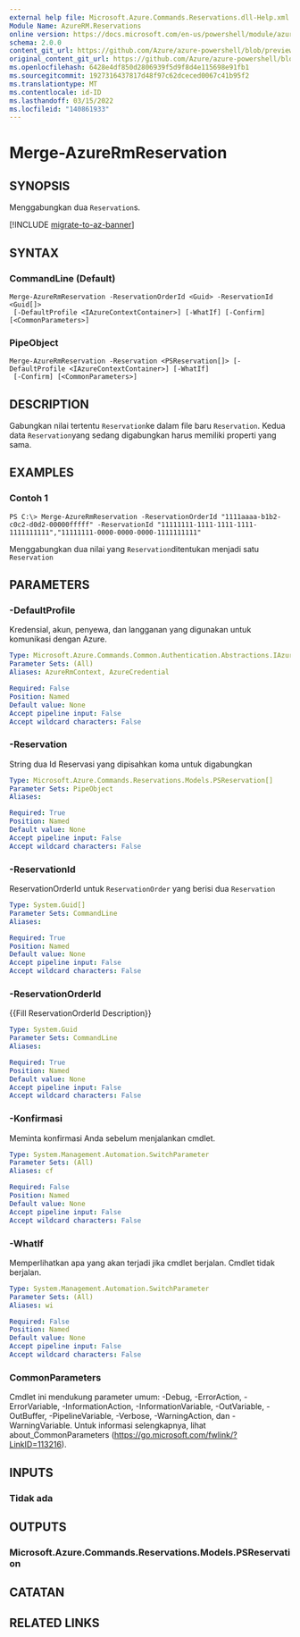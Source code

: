 ```yaml
---
external help file: Microsoft.Azure.Commands.Reservations.dll-Help.xml
Module Name: AzureRM.Reservations
online version: https://docs.microsoft.com/en-us/powershell/module/azurerm.reservations/merge-azurermreservation
schema: 2.0.0
content_git_url: https://github.com/Azure/azure-powershell/blob/preview/src/ResourceManager/Reservations/Commands.Reservations/help/Merge-AzureRmReservation.md
original_content_git_url: https://github.com/Azure/azure-powershell/blob/preview/src/ResourceManager/Reservations/Commands.Reservations/help/Merge-AzureRmReservation.md
ms.openlocfilehash: 6428e4df850d2806939f5d9f8d4e115698e91fb1
ms.sourcegitcommit: 1927316437817d48f97c62dceced0067c41b95f2
ms.translationtype: MT
ms.contentlocale: id-ID
ms.lasthandoff: 03/15/2022
ms.locfileid: "140861933"
---
```

# Merge-AzureRmReservation

## SYNOPSIS
Menggabungkan dua `Reservation`s.

[!INCLUDE [migrate-to-az-banner](../../includes/migrate-to-az-banner.md)]

## SYNTAX

### CommandLine (Default)
```
Merge-AzureRmReservation -ReservationOrderId <Guid> -ReservationId <Guid[]>
 [-DefaultProfile <IAzureContextContainer>] [-WhatIf] [-Confirm] [<CommonParameters>]
```

### PipeObject
```
Merge-AzureRmReservation -Reservation <PSReservation[]> [-DefaultProfile <IAzureContextContainer>] [-WhatIf]
 [-Confirm] [<CommonParameters>]
```

## DESCRIPTION
Gabungkan nilai tertentu `Reservation`ke dalam file baru `Reservation`. Kedua data `Reservation`yang sedang digabungkan harus memiliki properti yang sama.

## EXAMPLES

### Contoh 1
```
PS C:\> Merge-AzureRmReservation -ReservationOrderId "1111aaaa-b1b2-c0c2-d0d2-00000fffff" -ReservationId "11111111-1111-1111-1111-1111111111","11111111-0000-0000-0000-1111111111"
```

Menggabungkan dua nilai yang `Reservation`ditentukan menjadi satu `Reservation`

## PARAMETERS

### -DefaultProfile
Kredensial, akun, penyewa, dan langganan yang digunakan untuk komunikasi dengan Azure.

```yaml
Type: Microsoft.Azure.Commands.Common.Authentication.Abstractions.IAzureContextContainer
Parameter Sets: (All)
Aliases: AzureRmContext, AzureCredential

Required: False
Position: Named
Default value: None
Accept pipeline input: False
Accept wildcard characters: False
```

### -Reservation
String dua Id Reservasi yang dipisahkan koma untuk digabungkan

```yaml
Type: Microsoft.Azure.Commands.Reservations.Models.PSReservation[]
Parameter Sets: PipeObject
Aliases:

Required: True
Position: Named
Default value: None
Accept pipeline input: False
Accept wildcard characters: False
```

### -ReservationId
ReservationOrderId untuk `ReservationOrder` yang berisi dua `Reservation`

```yaml
Type: System.Guid[]
Parameter Sets: CommandLine
Aliases:

Required: True
Position: Named
Default value: None
Accept pipeline input: False
Accept wildcard characters: False
```

### -ReservationOrderId
{{Fill ReservationOrderId Description}}

```yaml
Type: System.Guid
Parameter Sets: CommandLine
Aliases:

Required: True
Position: Named
Default value: None
Accept pipeline input: False
Accept wildcard characters: False
```

### -Konfirmasi
Meminta konfirmasi Anda sebelum menjalankan cmdlet.

```yaml
Type: System.Management.Automation.SwitchParameter
Parameter Sets: (All)
Aliases: cf

Required: False
Position: Named
Default value: None
Accept pipeline input: False
Accept wildcard characters: False
```

### -WhatIf
Memperlihatkan apa yang akan terjadi jika cmdlet berjalan. Cmdlet tidak berjalan.

```yaml
Type: System.Management.Automation.SwitchParameter
Parameter Sets: (All)
Aliases: wi

Required: False
Position: Named
Default value: None
Accept pipeline input: False
Accept wildcard characters: False
```

### CommonParameters
Cmdlet ini mendukung parameter umum: -Debug, -ErrorAction, -ErrorVariable, -InformationAction, -InformationVariable, -OutVariable, -OutBuffer, -PipelineVariable, -Verbose, -WarningAction, dan -WarningVariable. Untuk informasi selengkapnya, lihat about_CommonParameters (https://go.microsoft.com/fwlink/?LinkID=113216).

## INPUTS

### Tidak ada

## OUTPUTS

### Microsoft.Azure.Commands.Reservations.Models.PSReservation

## CATATAN

## RELATED LINKS
